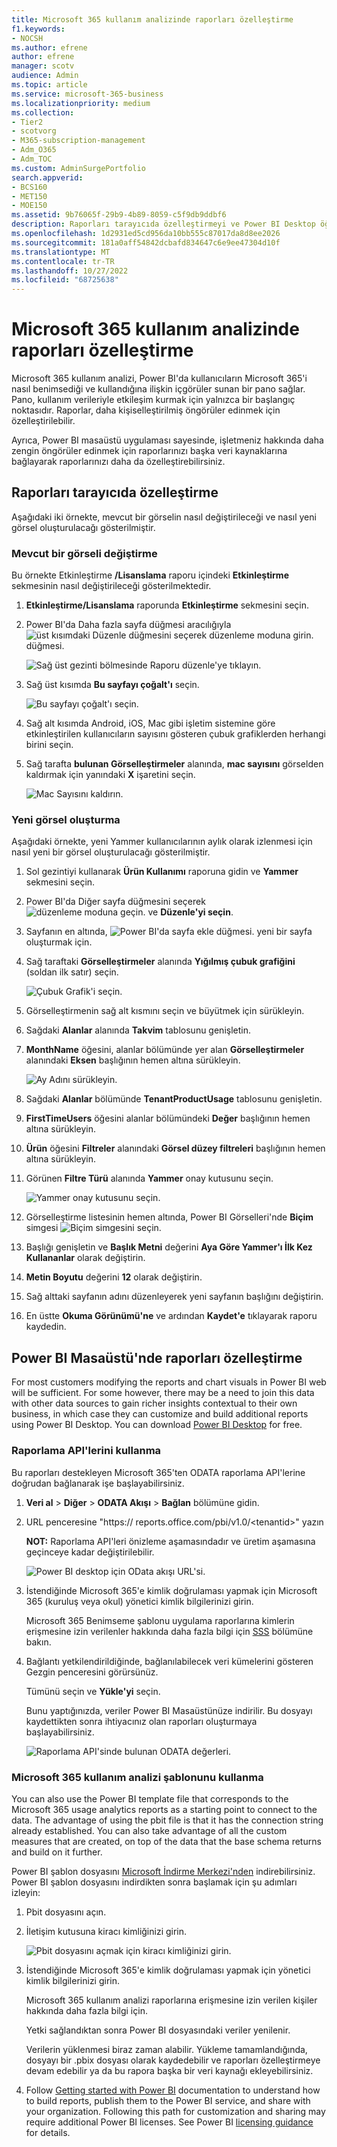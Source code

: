 ```yaml
---
title: Microsoft 365 kullanım analizinde raporları özelleştirme
f1.keywords:
- NOCSH
ms.author: efrene
author: efrene
manager: scotv
audience: Admin
ms.topic: article
ms.service: microsoft-365-business
ms.localizationpriority: medium
ms.collection:
- Tier2
- scotvorg
- M365-subscription-management
- Adm_O365
- Adm_TOC
ms.custom: AdminSurgePortfolio
search.appverid:
- BCS160
- MET150
- MOE150
ms.assetid: 9b76065f-29b9-4b89-8059-c5f9db9ddbf6
description: Raporları tarayıcıda özelleştirmeyi ve Power BI Desktop öğrenin.
ms.openlocfilehash: 1d2931ed5cd956da10bb555c87017da8d8ee2026
ms.sourcegitcommit: 181a0aff54842dcbafd834647c6e9ee47304d10f
ms.translationtype: MT
ms.contentlocale: tr-TR
ms.lasthandoff: 10/27/2022
ms.locfileid: "68725638"
---
```

# <a name="customize-the-reports-in-microsoft-365-usage-analytics"></a>Microsoft 365 kullanım analizinde raporları özelleştirme

Microsoft 365 kullanım analizi, Power BI'da kullanıcıların Microsoft 365'i nasıl benimsediği ve kullandığına ilişkin içgörüler sunan bir pano sağlar. Pano, kullanım verileriyle etkileşim kurmak için yalnızca bir başlangıç noktasıdır. Raporlar, daha kişiselleştirilmiş öngörüler edinmek için özelleştirilebilir.

Ayrıca, Power BI masaüstü uygulaması sayesinde, işletmeniz hakkında daha zengin öngörüler edinmek için raporlarınızı başka veri kaynaklarına bağlayarak raporlarınızı daha da özelleştirebilirsiniz.

## <a name="customizing-reports-in-the-browser"></a>Raporları tarayıcıda özelleştirme

Aşağıdaki iki örnekte, mevcut bir görselin nasıl değiştirileceği ve nasıl yeni görsel oluşturulacağı gösterilmiştir.

### <a name="modify-an-existing-visual"></a>Mevcut bir görseli değiştirme

Bu örnekte Etkinleştirme **/Lisanslama** raporu içindeki **Etkinleştirme** sekmesinin nasıl değiştirileceği gösterilmektedir.

1. **Etkinleştirme/Lisanslama** raporunda **Etkinleştirme** sekmesini seçin.

2. Power BI'da Daha fazla sayfa düğmesi aracılığıyla ![üst kısımdaki **Düzenle** düğmesini seçerek düzenleme moduna girin.](../../media/d8da3c19-3f2d-4bf6-811e-faa804f74770.png) düğmesi.

    ![Sağ üst gezinti bölmesinde Raporu düzenle'ye tıklayın.](../../media/e2c16663-1fbd-4d7f-887c-0cbb891d3b3d.png)

3. Sağ üst kısımda **Bu sayfayı çoğalt'ı** seçin.

    ![Bu sayfayı çoğalt'ı seçin.](../../media/b2d18dcd-6b82-4ce7-ab79-1b24e3721309.png)

4. Sağ alt kısımda Android, iOS, Mac gibi işletim sistemine göre etkinleştirilen kullanıcıların sayısını gösteren çubuk grafiklerden herhangi birini seçin.

5. Sağ tarafta **bulunan Görselleştirmeler** alanında, **mac sayısını** görselden kaldırmak için yanındaki **X** işaretini seçin.

    ![Mac Sayısını kaldırın.](../../media/ce3d8358-df57-4f64-bd25-ac5be7fc8713.png)

### <a name="create-a-new-visual"></a>Yeni görsel oluşturma

Aşağıdaki örnekte, yeni Yammer kullanıcılarının aylık olarak izlenmesi için nasıl yeni bir görsel oluşturulacağı gösterilmiştir.

1. Sol gezintiyi kullanarak **Ürün Kullanımı** raporuna gidin ve **Yammer** sekmesini seçin.

2. Power BI'da Diğer sayfa düğmesini seçerek ![düzenleme moduna geçin.](../../media/d8da3c19-3f2d-4bf6-811e-faa804f74770.png) ve **Düzenle'yi seçin**.

3. Sayfanın en altında, ![Power BI'da sayfa ekle düğmesi.](../../media/d3b8c117-17d4-4f53-b078-8fefc2155b24.png) yeni bir sayfa oluşturmak için.

4. Sağ taraftaki **Görselleştirmeler** alanında **Yığılmış çubuk grafiğini** (soldan ilk satır) seçin.

    ![Çubuk Grafik'i seçin.](../../media/214c3fed-6eae-43e6-83fb-708a2d74406e.png)

5. Görselleştirmenin sağ alt kısmını seçin ve büyütmek için sürükleyin.

6. Sağdaki **Alanlar** alanında **Takvim** tablosunu genişletin.

7. **MonthName** öğesini, alanlar bölümünde yer alan **Görselleştirmeler** alanındaki **Eksen** başlığının hemen altına sürükleyin.

    ![Ay Adını sürükleyin.](../../media/bff99987-8c4b-4618-89fd-47df557b0ed7.png)

8. Sağdaki **Alanlar** bölümünde **TenantProductUsage** tablosunu genişletin.

9. **FirstTimeUsers** öğesini alanlar bölümündeki **Değer** başlığının hemen altına sürükleyin.

10. **Ürün** öğesini **Filtreler** alanındaki **Görsel düzey filtreleri** başlığının hemen altına sürükleyin.

11. Görünen **Filtre Türü** alanında **Yammer** onay kutusunu seçin.

    ![Yammer onay kutusunu seçin.](../../media/82e99730-0de9-42da-928a-76aab0c3e609.png)

12. Görselleştirme listesinin hemen altında, Power BI Görselleri'nde **Biçim** simgesi ![Biçim simgesini seçin.](../../media/ee0602f3-3df5-4930-b862-db1d90ae4ae2.png)

13. Başlığı genişletin ve **Başlık Metni** değerini **Aya Göre Yammer'ı İlk Kez Kullananlar** olarak değiştirin.

14. **Metin Boyutu** değerini **12** olarak değiştirin.

15. Sağ alttaki sayfanın adını düzenleyerek yeni sayfanın başlığını değiştirin.

16. En üstte **Okuma Görünümü'ne** ve ardından **Kaydet'e** tıklayarak raporu kaydedin.

## <a name="customizing-the-reports-in-power-bi-desktop"></a>Power BI Masaüstü'nde raporları özelleştirme

For most customers modifying the reports and chart visuals in Power BI web will be sufficient. For some however, there may be a need to join this data with other data sources to gain richer insights contextual to their own business, in which case they can customize and build additional reports using Power BI Desktop. You can download [Power BI Desktop](https://go.microsoft.com/fwlink/p/?linkid=849797) for free.

### <a name="use-the-reporting-apis"></a>Raporlama API'lerini kullanma

Bu raporları destekleyen Microsoft 365'ten ODATA raporlama API'lerine doğrudan bağlanarak işe başlayabilirsiniz.

1. **Veri al** \> **Diğer** \> **ODATA Akışı** \> **Bağlan** bölümüne gidin.

2. URL penceresine "https://<i></i> reports.office.com/pbi/v1.0/\<tenantid\>" yazın

    **NOT:** Raporlama API'leri önizleme aşamasındadır ve üretim aşamasına geçinceye kadar değiştirilebilir.

    ![Power BI desktop için OData akışı URL'si.](../../media/c0ef967e-a454-4eba-bc8e-61e113170053.png)

3. İstendiğinde Microsoft 365'e kimlik doğrulaması yapmak için Microsoft 365 (kuruluş veya okul) yönetici kimlik bilgilerinizi girin.

    Microsoft 365 Benimseme şablonu uygulama raporlarına kimlerin erişmesine izin verilenler hakkında daha fazla bilgi için [SSS](usage-analytics.md#faq) bölümüne bakın.

4. Bağlantı yetkilendirildiğinde, bağlanılabilecek veri kümelerini gösteren Gezgin penceresini görürsünüz.

    Tümünü seçin ve **Yükle'yi** seçin.

    Bunu yaptığınızda, veriler Power BI Masaüstünüze indirilir. Bu dosyayı kaydettikten sonra ihtiyacınız olan raporları oluşturmaya başlayabilirsiniz.

    ![Raporlama API'sinde bulunan ODATA değerleri.](../../media/545b4d17-dbbd-4cfc-b75a-a8b27283d438.png)

### <a name="use-the-microsoft-365-usage-analytics-template"></a>Microsoft 365 kullanım analizi şablonunu kullanma

You can also use the Power BI template file that corresponds to the Microsoft 365 usage analytics reports as a starting point to connect to the data. The advantage of using the pbit file is that it has the connection string already established. You can also take advantage of all the custom measures that are created, on top of the data that the base schema returns and build on it further.

Power BI şablon dosyasını [Microsoft İndirme Merkezi'nden](https://download.microsoft.com/download/7/8/2/782ba8a7-8d89-4958-a315-dab04c3b620c/Microsoft%20365%20Usage%20Analytics.pbit) indirebilirsiniz. Power BI şablon dosyasını indirdikten sonra başlamak için şu adımları izleyin:

1. Pbit dosyasını açın.

2. İletişim kutusuna kiracı kimliğinizi girin.

    ![Pbit dosyasını açmak için kiracı kimliğinizi girin.](../../media/071ed0bf-8b9d-49c6-81fc-fd4c6cc85bd3.png)

3. İstendiğinde Microsoft 365'e kimlik doğrulaması yapmak için yönetici kimlik bilgilerinizi girin.

     Microsoft 365 kullanım analizi raporlarına erişmesine izin verilen kişiler hakkında daha fazla bilgi için.

    Yetki sağlandıktan sonra Power BI dosyasındaki veriler yenilenir.

    Verilerin yüklenmesi biraz zaman alabilir. Yükleme tamamlandığında, dosyayı bir .pbix dosyası olarak kaydedebilir ve raporları özelleştirmeye devam edebilir ya da bu rapora başka bir veri kaynağı ekleyebilirsiniz.

4. Follow [Getting started with Power BI](/power-bi/fundamentals/desktop-getting-started) documentation to understand how to build reports, publish them to the Power BI service, and share with your organization. Following this path for customization and sharing may require additional Power BI licenses. See Power BI [licensing guidance](https://go.microsoft.com/fwlink/p/?linkid=849803) for details.
